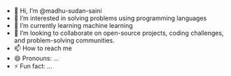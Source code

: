 - 👋 Hi, I’m @madhu-sudan-saini
- 👀 I’m interested in solving problems using programming languages 
- 🌱 I’m currently learning machine learning
- 💞️ I’m looking to collaborate on open-source projects, coding challenges, and problem-solving communities.  
- 📫 How to reach me 
- 😄 Pronouns: ...
- ⚡ Fun fact: ...

<!---
madhu-sudan-saini/madhu-sudan-saini is a ✨ special ✨ repository because its `README.md` (this file) appears on your GitHub profile.
You can click the Preview link to take a look at your changes.
--->
